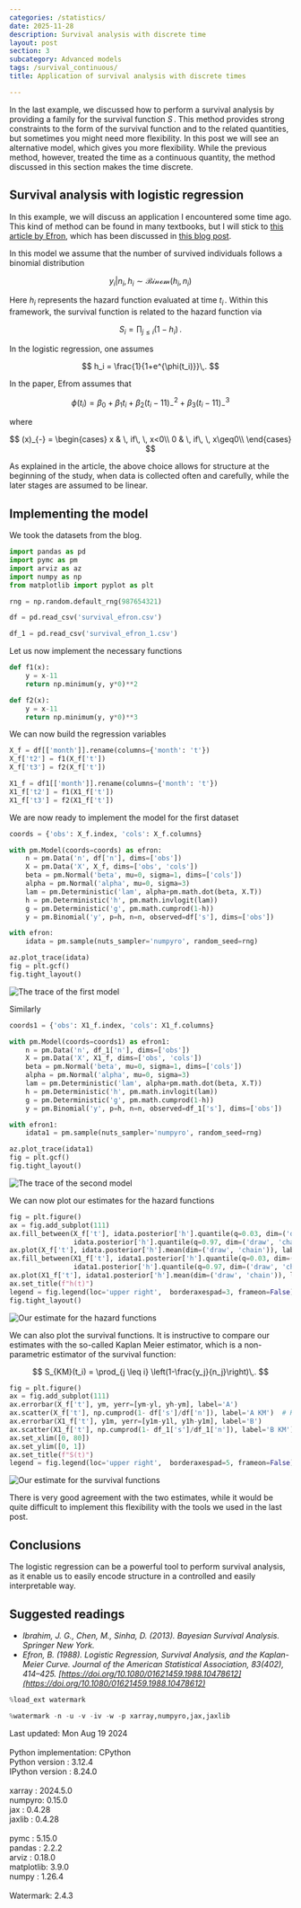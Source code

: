 ```yaml
---
categories: /statistics/
date: 2025-11-28
description: Survival analysis with discrete time
layout: post
section: 3
subcategory: Advanced models
tags: /survival_continuous/
title: Application of survival analysis with discrete times

---
```





In the last example, we discussed how to perform a survival analysis
by providing a family for the survival function $S\,.$
This method provides strong constraints to the form of the survival function
and to the related quantities, but sometimes you might need 
more flexibility.
In this post we will see an alternative model, which gives you more flexibility.
While the previous method, however, treated the time as a continuous quantity,
the method discussed in this section makes the time discrete.

## Survival analysis with logistic regression

In this example, we will discuss an application I encountered some time ago.
This kind of method can be found in many textbooks,
but I will stick to 
[this article by Efron](https://www.jstor.org/stable/2288857),
which has been discussed in [this blog post](
https://dpananos.github.io/posts/2024-01-20-logistic-survival/).

In this model we assume that the number of survived individuals
follows a binomial distribution

$$
y_i \vert n_i, h_i \sim \mathcal{Binom}(h_i, n_i)
$$

Here $h_i$ represents the hazard function evaluated at time $t_i\,.$
Within this framework, the survival function is related to the hazard function via

$$
S_i = \prod_{j\leq i} (1-h_i)\,.
$$

In the logistic regression, one assumes

$$
h_i = \frac{1}{1+e^{\phi(t_i)}}\,.
$$

In the paper, Efrom assumes that

$$
\phi(t_i) = \beta_0 + \beta_1 t_i + \beta_2 (t_i-11)_{-}^2+ \beta_3 (t_i-11)_{-}^3
$$

where 

$$
(x)_{-} =
\begin{cases}
x & \, if\, \, x<0\\
0 & \, if\, \, x\geq0\\
\end{cases}
$$

As explained in the article, the above choice allows for structure
at the beginning of the study, when data is collected often and carefully,
while the later stages are assumed to be linear.

## Implementing the model

We took the datasets from the blog.

```python
import pandas as pd
import pymc as pm
import arviz as az
import numpy as np
from matplotlib import pyplot as plt

rng = np.random.default_rng(987654321)

df = pd.read_csv('survival_efron.csv')

df_1 = pd.read_csv('survival_efron_1.csv')
```

Let us now implement the necessary functions

```python
def f1(x):
    y = x-11
    return np.minimum(y, y*0)**2

def f2(x):
    y = x-11
    return np.minimum(y, y*0)**3
```

We can now build the regression variables

```python
X_f = df[['month']].rename(columns={'month': 't'})
X_f['t2'] = f1(X_f['t'])
X_f['t3'] = f2(X_f['t'])

X1_f = df1[['month']].rename(columns={'month': 't'})
X1_f['t2'] = f1(X1_f['t'])
X1_f['t3'] = f2(X1_f['t'])
```

We are now ready to implement the model for the first dataset

```python
coords = {'obs': X_f.index, 'cols': X_f.columns}

with pm.Model(coords=coords) as efron:
    n = pm.Data('n', df['n'], dims=['obs'])
    X = pm.Data('X', X_f, dims=['obs', 'cols'])
    beta = pm.Normal('beta', mu=0, sigma=1, dims=['cols'])
    alpha = pm.Normal('alpha', mu=0, sigma=3)
    lam = pm.Deterministic('lam', alpha+pm.math.dot(beta, X.T))
    h = pm.Deterministic('h', pm.math.invlogit(lam))
    g = pm.Deterministic('g', pm.math.cumprod(1-h))
    y = pm.Binomial('y', p=h, n=n, observed=df['s'], dims=['obs'])

with efron:
    idata = pm.sample(nuts_sampler='numpyro', random_seed=rng)

az.plot_trace(idata)
fig = plt.gcf()
fig.tight_layout()
```

![The trace of the first model](/docs/assets/images/statistics/survival_logistic/trace.webp)

Similarly

```python
coords1 = {'obs': X1_f.index, 'cols': X1_f.columns}

with pm.Model(coords=coords1) as efron1:
    n = pm.Data('n', df_1['n'], dims=['obs'])
    X = pm.Data('X', X1_f, dims=['obs', 'cols'])
    beta = pm.Normal('beta', mu=0, sigma=1, dims=['cols'])
    alpha = pm.Normal('alpha', mu=0, sigma=3)
    lam = pm.Deterministic('lam', alpha+pm.math.dot(beta, X.T))
    h = pm.Deterministic('h', pm.math.invlogit(lam))
    g = pm.Deterministic('g', pm.math.cumprod(1-h))
    y = pm.Binomial('y', p=h, n=n, observed=df_1['s'], dims=['obs'])

with efron1:
    idata1 = pm.sample(nuts_sampler='numpyro', random_seed=rng)

az.plot_trace(idata1)
fig = plt.gcf()
fig.tight_layout()
```

![The trace of the second model](/docs/assets/images/statistics/survival_logistic/trace1.webp)

We can now plot our estimates for the hazard functions

```python
fig = plt.figure()
ax = fig.add_subplot(111)
ax.fill_between(X_f['t'], idata.posterior['h'].quantile(q=0.03, dim=('draw', 'chain')),
                idata.posterior['h'].quantile(q=0.97, dim=('draw', 'chain')), alpha=0.6)
ax.plot(X_f['t'], idata.posterior['h'].mean(dim=('draw', 'chain')), label='A')
ax.fill_between(X1_f['t'], idata1.posterior['h'].quantile(q=0.03, dim=('draw', 'chain')),
                idata1.posterior['h'].quantile(q=0.97, dim=('draw', 'chain')), alpha=0.5)
ax.plot(X1_f['t'], idata1.posterior['h'].mean(dim=('draw', 'chain')), label='B')
ax.set_title(f"h(t)")
legend = fig.legend(loc='upper right',  borderaxespad=3, frameon=False)
fig.tight_layout()
```
![Our estimate for the hazard functions](/docs/assets/images/statistics/survival_logistic/hazard.webp)

We can also plot the survival functions.
It is instructive to compare our estimates with the so-called Kaplan Meier
estimator, which is a non-parametric estimator of the survival function:

$$
S_{KM}(t_i) = \prod_{j \leq i} \left(1-\frac{y_j}{n_j}\right)\,.
$$

```python
fig = plt.figure()
ax = fig.add_subplot(111)
ax.errorbar(X_f['t'], ym, yerr=[ym-yl, yh-ym], label='A')
ax.scatter(X_f['t'], np.cumprod(1- df['s']/df['n']), label='A KM')  # Kaplan Meier est.
ax.errorbar(X1_f['t'], y1m, yerr=[y1m-y1l, y1h-y1m], label='B')
ax.scatter(X1_f['t'], np.cumprod(1- df_1['s']/df_1['n']), label='B KM')  # Kaplan Meier est.
ax.set_xlim([0, 80])
ax.set_ylim([0, 1])
ax.set_title(f"S(t)")
legend = fig.legend(loc='upper right',  borderaxespad=5, frameon=False)
```
![Our estimate for the survival functions](/docs/assets/images/statistics/survival_logistic/survival.webp)

There is very good agreement with the two estimates, while it would be quite
difficult to implement this flexibility with the tools we used in the last post.

## Conclusions
The logistic regression can be a powerful tool to perform survival analysis,
as it enable us to easily encode structure in a controlled and easily interpretable way.

## Suggested readings

- <cite>Ibrahim, J. G., Chen, M., Sinha, D. (2013). Bayesian Survival Analysis. Springer New York.</cite>
- <cite>Efron, B. (1988). Logistic Regression, Survival Analysis, and the Kaplan-Meier Curve. Journal of the American Statistical Association, 83(402), 414–425. [https://doi.org/10.1080/01621459.1988.10478612](https://doi.org/10.1080/01621459.1988.10478612)</cite>

```python
%load_ext watermark
```

```python
%watermark -n -u -v -iv -w -p xarray,numpyro,jax,jaxlib
```

<div class="code">
Last updated: Mon Aug 19 2024
<br>

<br>
Python implementation: CPython
<br>
Python version       : 3.12.4
<br>
IPython version      : 8.24.0
<br>

<br>
xarray : 2024.5.0
<br>
numpyro: 0.15.0
<br>
jax    : 0.4.28
<br>
jaxlib : 0.4.28
<br>

<br>
pymc      : 5.15.0
<br>
pandas    : 2.2.2
<br>
arviz     : 0.18.0
<br>
matplotlib: 3.9.0
<br>
numpy     : 1.26.4
<br>

<br>
Watermark: 2.4.3
<br>
</div>